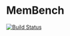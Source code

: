 MemBench
========
[![Build Status](https://travis-ci.org/IvannKurchenko/MemBench.svg?branch=master)](https://travis-ci.org/IvannKurchenko/MemBench)
